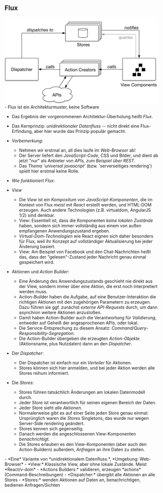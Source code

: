 ## Flux

<img class="main" src="slides/03_flux/images/flux-overview.svg" title="Flux Überblick" />

<div class="slide-comment">
 - Flux ist ein Architekturmuster, keine Software

 - Das Ergebnis der vorgenommenen Architektur-Überholung heißt *Flux*.
 - Das Kernprinzip: *unidirektionaler Datenfluss* -- nicht direkt eine
   Flux-Erfindung, aber hier wurde das Prinzip populär gemacht.
 - *Vorbemerkung*:
   - Nehmen wir erstmal an, all dies laufe im *Web-Browser* ab!
   - Der Server liefert den *JavaScript-Code*, CSS und Bilder, und dient ab
     jetzt "nur" als Anbieter von *APIs, zum Beispiel über REST*.
   - Das *Thema 'universal javascript'* (bzw. 'serverseitiges rendering') spielt
     hier erstmal keine Rolle.

 - *Wie funktioniert Flux:*

 - *View*
   - Die *View* ist ein *Kompositum von JavaScript-Komponenten*, die im Kontext
     von Flux *meist mit React* erstellt werden, und HTML-DOM erzeugen.
     Auch andere Technologien (z.B. virtualdom, AngularJS 1/2) sind denkbar.
   - View: Essentiell ist, dass die Komponenten *keine lokalen Zustände* haben,
     sondern sich immer vollständig aus einem von außen empfangenen
     Anwendungszustand ergeben.
   - *Virtual-Dom-Technologien* wie React eignen sich daher besonders für Flux,
     weil ihr Konzept auf vollständiger Aktualisierung bei jeder Änderung
     basiert.
   - View: Am Beispiel von Facebook und den Chat-Nachrichten heißt das, dass
     der "gelesen"-Zustand jeder Nachricht genau einmal gespeichert wird.

 - Aktionen und *Action Builder*:
   - Eine Änderung des Anwendungszustands geschieht nie direkt aus der View,
     sondern immer über eine Aktion, die erst noch interpretiert werden muss.
   - Action-Builder haben die Aufgabe, auf eine Benutzer-Interaktion die
     richtigen Aktionen mit den zugehörigen Parametern zu erzeugen. Dazu führen
     sie ggf. zunächst *externe API-Requests* durch, um dann asynchron weitere
     Aktionen anzustoßen.
   - Damit haben Action-Builder auch die Verantwortung für *Validierung*,
     entweder auf Geheiß der angesprochenen APIs, oder lokal.
   - Die Service-Entsprechung zu diesem Ansatz:
     *Command/Query-Responsibility-Segregation.*
   - Die Action-Builder übergeben die erzeugten *Action-Objekte* (Aktionsname,
     plus Nutzdaten) dann an den *Dispatcher*.

  - Der *Dispatcher*:
    - Der Dispatcher ist einfach nur ein *Verteiler* für Aktionen.
    - Stores können sich hier anmelden, und bei jeder Aktion werden alle Stores
      reihum informiert.

  - Die *Stores*:
    - Stores führen tatsächlich Änderungen am lokalen Datenmodell durch.
    - Jeder Store ist verantwortlich für seinen eigenen Bereich der Daten.
    - Jeder Store sieht *alle Aktionen.*
    - Normalerweise gibt es auf einer Seite jeden Store genau einmal:
      Ursprünglich waren die *Stores* Singletons, das wurde nur wegen
      Server-Side rendering geändert.
    - Stores kennen sich gegenseitig.
    - Danach werden die angeschlossenen View-Komponenten *benachrichtigt.*
    - Die Stores erlauben es den View-Komponenten (aber auch den
      Action-Buildern) außerdem, *Anfragen* an ihre Daten zu stellen.
</div>
<div class="slide-comment">
 - *Eine* Variante von *unidirektionalem Datenfluss.*, *Umgebung: Web-Browser*
 - *View:* Klassische View, aber ohne lokale Zustände. Meist *React/v-dom*
 - *Actions Builders:* validieren, erzeugen *actions* (Command-Beschreibungen)
 - *Dispatcher:* übergibt alle Aktionen an alle Stores
 - *Stores:* wenden Aktionen auf Daten an, benachrichtigen,
   bedienen Anfragen/Sichten
</div>
